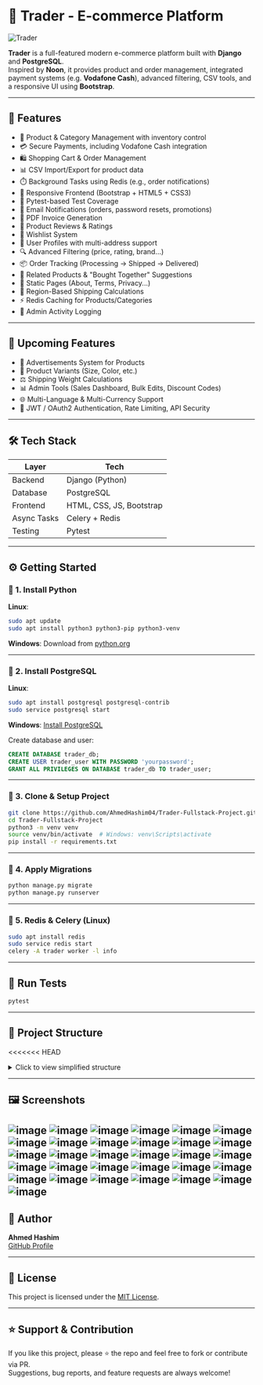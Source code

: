 # 🛒 Trader - E-commerce Platform

![Trader](https://github.com/user-attachments/assets/c0f72baf-8294-47a1-81f1-6021407dbe03)

**Trader** is a full-featured modern e-commerce platform built with **Django** and **PostgreSQL**.  
Inspired by **Noon**, it provides product and order management, integrated payment systems (e.g. **Vodafone Cash**), advanced filtering, CSV tools, and a responsive UI using **Bootstrap**.

---

## 🚀 Features

- 🧾 Product & Category Management with inventory control  
- 💳 Secure Payments, including Vodafone Cash integration  
- 🛍️ Shopping Cart & Order Management  
- 📊 CSV Import/Export for product data  
- ⏱️ Background Tasks using Redis (e.g., order notifications)  
- 🎨 Responsive Frontend (Bootstrap + HTML5 + CSS3)  
- 🧪 Pytest-based Test Coverage  
- 💌 Email Notifications (orders, password resets, promotions)  
- 📄 PDF Invoice Generation  
- 💬 Product Reviews & Ratings  
- 💚 Wishlist System  
- 👤 User Profiles with multi-address support  
- 🔍 Advanced Filtering (price, rating, brand...)  
- 📦 Order Tracking (Processing → Shipped → Delivered)  
- 🛒 Related Products & "Bought Together" Suggestions  
- 📃 Static Pages (About, Terms, Privacy...)  
- 🚚 Region-Based Shipping Calculations  
- ⚡ Redis Caching for Products/Categories  
- 🔐 Admin Activity Logging  

---

## 🧪 Upcoming Features

- 📢 Advertisements System for Products  
- 🧵 Product Variants (Size, Color, etc.)  
- ⚖️ Shipping Weight Calculations  
- 📊 Admin Tools (Sales Dashboard, Bulk Edits, Discount Codes)  
- 🌐 Multi-Language & Multi-Currency Support  
- 🔐 JWT / OAuth2 Authentication, Rate Limiting, API Security  

---

## 🛠️ Tech Stack

| Layer         | Tech                          |
|---------------|-------------------------------|
| Backend       | Django (Python)               |
| Database      | PostgreSQL                    |
| Frontend      | HTML, CSS, JS, Bootstrap      |
| Async Tasks   | Celery + Redis                |
| Testing       | Pytest                        |

---

## ⚙️ Getting Started

### 🔹 1. Install Python

**Linux**:
```bash
sudo apt update
sudo apt install python3 python3-pip python3-venv
```

**Windows**: Download from [python.org](https://www.python.org/downloads/)

---

### 🔹 2. Install PostgreSQL

**Linux**:
```bash
sudo apt install postgresql postgresql-contrib
sudo service postgresql start
```

**Windows**: [Install PostgreSQL](https://www.postgresql.org/download/)

Create database and user:
```sql
CREATE DATABASE trader_db;
CREATE USER trader_user WITH PASSWORD 'yourpassword';
GRANT ALL PRIVILEGES ON DATABASE trader_db TO trader_user;
```

---

### 🔹 3. Clone & Setup Project

```bash
git clone https://github.com/AhmedHashim04/Trader-Fullstack-Project.git
cd Trader-Fullstack-Project
python3 -m venv venv
source venv/bin/activate  # Windows: venv\Scripts\activate
pip install -r requirements.txt
```

---

### 🔹 4. Apply Migrations

```bash
python manage.py migrate
python manage.py runserver
```

---

### 🔹 5. Redis & Celery (Linux)

```bash
sudo apt install redis
sudo service redis start
celery -A trader worker -l info
```

---

## 🧪 Run Tests

```bash
pytest
```

---

## 📁 Project Structure

<<<<<<< HEAD
<details>
<summary>Click to view simplified structure</summary>
=======
> _UI screenshots and GIFs below to showcase the frontend._
![image](https://github.com/user-attachments/assets/660522d4-138d-42f1-a1c3-8eaf49e9cd31)

- ![Homepage](screenshots/homepage.png)
- ![Product Detail](screenshots/product-detail.png)
- ![Cart](screenshots/cart.png)
- ![Checkout](screenshots/checkout.png)
- ![Admin Panel](screenshots/admin.png)

---

## 📁 Project Structure (simplified)
>>>>>>> a4a338fc396ea5dab7f786828a5492b82e42ef94

```bash
├── account/
├── cart/
├── contact/
├── coupon/
├── features/
├── home/
├── logs/
├── manage.py
├── media/
├── order/
├── payment/
├── product/
├── project/     # settings & URLs
├── static/
├── templates/
├── README.md
└── requirements.txt
```

</details>

---

## 🖼️ Screenshots

![image](https://github.com/user-attachments/assets/660522d4-138d-42f1-a1c3-8eaf49e9cd31)
![image](https://github.com/user-attachments/assets/d092eaaa-138c-4e78-8dc1-3dbb51855c70)
![image](https://github.com/user-attachments/assets/a84cbfd4-7dd8-494d-8ff5-56be4f473028)
![image](https://github.com/user-attachments/assets/ffe2d15e-7f9e-4944-9801-823294e83fd8)
![image](https://github.com/user-attachments/assets/0b94e1ff-75b0-45aa-b968-8c588a1d70fd)
![image](https://github.com/user-attachments/assets/37afcc6d-dfd6-4e15-8501-0075e7dd21b9)
![image](https://github.com/user-attachments/assets/fdf059b0-16f6-43cd-b7a6-057d35bbc5fa)
![image](https://github.com/user-attachments/assets/5e6511c9-ff1c-42d2-9db7-74f65fb5bd6e)
![image](https://github.com/user-attachments/assets/c9d42df1-3478-4086-887e-27eebdedba85)
![image](https://github.com/user-attachments/assets/6c2d03e9-07fb-42ef-bca6-da70b9902bf7)
![image](https://github.com/user-attachments/assets/e8c2f654-37e4-4866-9e06-1b3a0436ed91)
![image](https://github.com/user-attachments/assets/4e4a7fe0-60f2-4eef-9d70-2a21948f7c08)
![image](https://github.com/user-attachments/assets/442baf64-9202-4962-875a-29fc76bbcf36)
![image](https://github.com/user-attachments/assets/495339d3-1d19-4889-ab7d-51166866d0d3)
![image](https://github.com/user-attachments/assets/857a9176-51b7-4a93-b1a2-d7a966b782f6)
![image](https://github.com/user-attachments/assets/7d1113e1-b2b9-4c45-85a5-1fb122de43c7)
![image](https://github.com/user-attachments/assets/fd560cd3-7fca-4289-a45a-4d0056f97a63)
![image](https://github.com/user-attachments/assets/8d85c08a-c0ba-431e-b659-91de3ac02274)
![image](https://github.com/user-attachments/assets/810c745e-5e63-40b4-b4be-da57a91ace21)
![image](https://github.com/user-attachments/assets/aeccbe02-97ab-4204-bbe4-193393f902e9)
![image](https://github.com/user-attachments/assets/fb583d17-bbcf-4b82-977a-a45c8100ebdc)
![image](https://github.com/user-attachments/assets/8f405c5b-8284-4e16-94e9-45cdf982307c)
![image](https://github.com/user-attachments/assets/4e8e6032-d8fc-4549-ba93-5d4d67224d12)
![image](https://github.com/user-attachments/assets/8f8c81e9-0948-42db-acbb-1e78b6963efe)
![image](https://github.com/user-attachments/assets/c65fdc82-1a13-4155-b6d4-8f9d3829273a)
![image](https://github.com/user-attachments/assets/20599c8b-f8ba-4b73-8ea3-88ae51d66cf9)
![image](https://github.com/user-attachments/assets/ef264d75-1961-4ed2-880b-b3e2a3b447b1)
![image](https://github.com/user-attachments/assets/fb2e1b50-e15f-43b1-a5ec-34ca00093e86)
![image](https://github.com/user-attachments/assets/4a01a42c-5b2a-44e1-8303-84a32c736c2a)
![image](https://github.com/user-attachments/assets/7c6be4e5-31e1-4904-b1ac-0a8c814d5522)
![image](https://github.com/user-attachments/assets/957c69d6-14ba-4430-9775-389b2f34dcd0)
---

## 👤 Author

**Ahmed Hashim**  
[GitHub Profile](https://github.com/AhmedHashim04)

---

## 📄 License

This project is licensed under the [MIT License](LICENSE).

---

## ⭐ Support & Contribution

If you like this project, please ⭐ the repo and feel free to fork or contribute via PR.  
Suggestions, bug reports, and feature requests are always welcome!